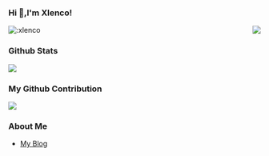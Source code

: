 ### Hi  👋,I'm Xlenco!

 <p>
  <img src="https://count.getloli.com/get/@:xlenco" alt=":xlenco" />
  <img src="https://weather-icon.journeyad.repl.co/@shuozhou?v=1" align="right">
</p>







### Github Stats
![](https://github-readme-stats.vercel.app/api?username=xlenco&show_icons=true)


### My Github Contribution
![](https://cdn.jsdelivr.net/gh/xlenco/xlenco@main/assets/github-contribution-grid-snake.svg)


### About Me
- [My Blog](https://xlenco.eu.org)
